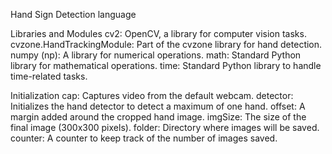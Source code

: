Hand Sign Detection language

Libraries and Modules
cv2: OpenCV, a library for computer vision tasks.
cvzone.HandTrackingModule: Part of the cvzone library for hand detection.
numpy (np): A library for numerical operations.
math: Standard Python library for mathematical operations.
time: Standard Python library to handle time-related tasks.

Initialization
cap: Captures video from the default webcam.
detector: Initializes the hand detector to detect a maximum of one hand.
offset: A margin added around the cropped hand image.
imgSize: The size of the final image (300x300 pixels).
folder: Directory where images will be saved.
counter: A counter to keep track of the number of images saved.

